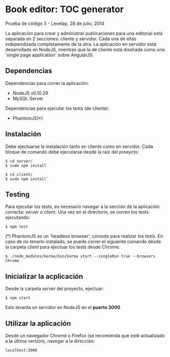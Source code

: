 Book editor: TOC generator
==========================

Prueba de código 3 - Levelap, 28 de julio, 2014

La aplicación para crear y administrar publicaciones para una editorial está separada en 2 secciones: cliente y servidor.  Cada una de ellas independizada completamente de la otra.  La aplicación en servidor está desarrollada en NodeJS, mientras que la de cliente está diseñada como una 'single page application' sobre AngularJS.

Dependencias
------------
Dependencias para correr la aplicación:
* NodeJS v0.10.29
* MySQL Server

Dependencias para ejecutar los tests (de cliente):
* PhantomJS(*)


Instalación
-----------
Debe ejectuarse la instalación tanto en cliente como en servidor.
Cada bloque de comando debe ejecutarse desde la raíz del proeycto:

```
$ cd server/
$ sudo npm install
```

```
$ cd client/
$ sudo npm install`
```


Testing
-------
Para ejecutar los tests, es necesario navegar a la sección de la aplicación correcta: _server_ o _client_.
Una vez en el directorio, se corren los tests ejecutando:
```
$ npm test
```

(*) PhantomJS es un 'headless browser', cómodo para realizar los tests.  En caso de no tenerlo instalado, se puede correr el siguiente comando desde la carpeta _client_ para ejectuar los tests desde Chrome:
```
$ ./node_modules/karma/bin/karma start --singleRun true --browsers Chrome
```


Inicializar la acplicación
--------------------------
Desde la carpeta _server_ del proyecto, ejectuar:
```
$ npm start
```

Esto levanta un servidor en NodeJS en el **puerto 3000**

Utilizar la aplicación
----------------------
Desde un navegador Chrome o Firefox (se recomienda que esté actualizado a la última versión), navegar a la dirección:
```
localhost:3000
```








